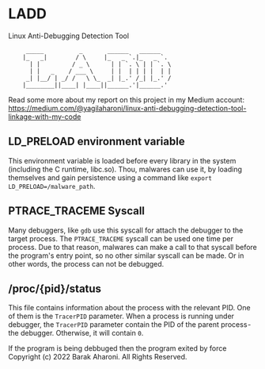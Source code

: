 # LADD
Linux Anti-Debugging Detection Tool

```                                                     
     _____          _       ______   ______                   
    |_   _|        / \     |_   _ `.|_   _ `.                 
      | |         / _ \      | | `. \ | | `. \                
      | |   _    / ___ \     | |  | | | |  | |                
     _| |__/ | _/ /   \ \_  _| |_.' /_| |_.' /                
    |________||____| |____||______.'|______.'                 

```
Read some more about my report on this project in my Medium account:
https://medium.com/@yagilaharoni/linux-anti-debugging-detection-tool-linkage-with-my-code
## LD_PRELOAD environment variable
This environment variable is loaded before every library in the system (including the C runtime, libc.so). Thou, malwares can use it, by loading themselves and gain persistence using a command like `export LD_PRELOAD=/malware_path`.

## PTRACE_TRACEME Syscall
Many debuggers, like `gdb` use this syscall for attach the debugger to the target process. The `PTRACE_TRACEME` syscall can be used one time per process. Due to that reason, malwares can make a call to that syscall before the program's entry point, so no other similar syscall can be made. Or in other words, the process can not be debugged.

## /proc/{pid}/status
This file contains information about the process with the relevant PID. One of them is the `TracerPID` parameter.
When a process is running under debugger, the `TracerPID` parameter contain the PID of the parent process - the debugger. Otherwise, it will contain `0`.

If the program is being debbuged then the program exited by force
Copyright (c) 2022 Barak Aharoni.  All Rights Reserved.


